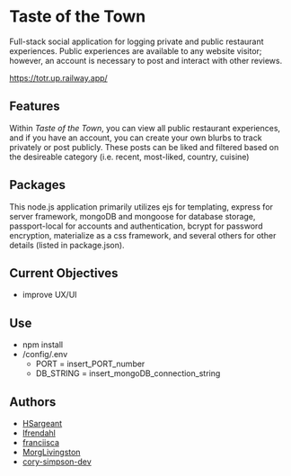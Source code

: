# Taste of the Town

Full-stack social application for logging private and public restaurant experiences. Public experiences are available to any website visitor; however, an account is necessary to post and interact with other reviews.

https://totr.up.railway.app/

## Features

Within *Taste of the Town*, you can view all public restaurant experiences, and if you have an account, you can create your own blurbs to track privately or post publicly. These posts can be liked and filtered based on the desireable category (i.e. recent, most-liked, country, cuisine)

## Packages

This node.js application primarily utilizes ejs for templating, express for server framework, mongoDB and mongoose for database storage, passport-local for accounts and authentication, bcrypt for password encryption, materialize as a css framework, and several others for other details (listed in package.json).

## Current Objectives

- improve UX/UI

## Use

- npm install
- /config/.env
  - PORT = insert_PORT_number
  - DB_STRING = insert_mongoDB_connection_string

## Authors

- [HSargeant](https://github.com/HSargeant "HSargeant Github")
- [lfrendahl](https://github.com/lfrendahl "lfrendahl Github")
- [franciisca](https://github.com/franciisca "franciisca Github")
- [MorgLivingston](https://github.com/MorgLivingston "MorgLivingston Github")
- [cory-simpson-dev](https://github.com/cory-simpson-dev "cory-simpson-dev Github")
